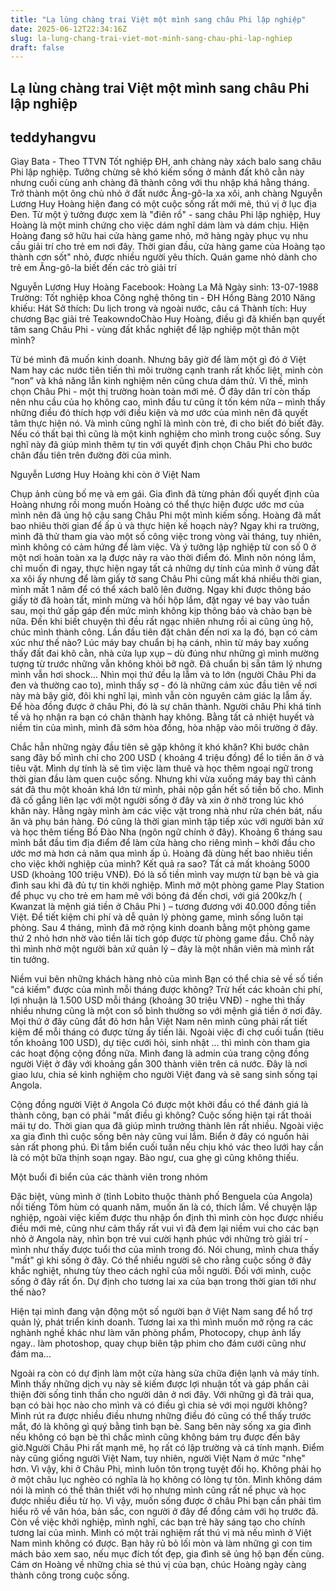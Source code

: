 ```yaml
---
title: "Lạ lùng chàng trai Việt một mình sang châu Phi lập nghiệp"
date: 2025-06-12T22:34:16Z
slug: la-lung-chang-trai-viet-mot-minh-sang-chau-phi-lap-nghiep
draft: false
---
```


## Lạ lùng chàng trai Việt một mình sang châu Phi lập nghiệp

## teddyhangvu

Gìay Bata - Theo TTVN
Tốt nghiệp ĐH, anh chàng này xách balo sang châu Phi lập nghiệp. Tưởng chừng sẽ khó kiếm sống ở mảnh đất khô cằn này nhưng cuối cùng anh chàng đã thành công với thu nhập khá hằng tháng.
Trở thành một ông chủ  nhỏ ở đất nước Ăng-gô-la xa xôi, anh chàng Nguyễn Lương Huy Hoàng hiện đang có một cuộc sống rất mới mẻ, thú vị ở lục địa Đen. Từ một ý tưởng được xem là "điên rồ" - sang châu Phi lập nghiệp, Huy Hoàng là một minh chứng cho việc dám nghĩ dám làm và dám chịu. Hiện Hoàng đang sở hữu hai cửa hàng game nhỏ, mở hàng ngày phục vụ nhu cầu giải trí cho trẻ em nơi đây. Thời gian đầu, cửa hàng game của Hoàng tạo thành cơn sốt" nhỏ, được nhiều người yêu thích. 
Quán game nhỏ dành cho trẻ em Ăng-gô-la biết đến các trò giải trí


 
Nguyễn Lương Huy Hoàng
Facebook: Hoàng La Mã
Ngày sinh: 13-07-1988
Trường: Tốt nghiệp khoa Công nghệ thông tin - ĐH Hồng Bàng 2010
Năng khiếu: Hát
Sở thích: Du lịch trong và ngoài nước, câu cá
Thành tích: Huy chương Bạc giải trẻ TeakowndoChào Huy Hoàng, điều gì đã khiến bạn quyết tâm sang Châu Phi - vùng đất khắc nghiệt để lập nghiệp một thân một mình?
 
Từ bé mình đã muốn kinh doanh. Nhưng bây giờ để làm một gì đó ở Việt Nam hay các nước tiên tiến thì môi trường cạnh tranh rất khốc liệt, mình còn “non” và khả năng lẫn kinh nghiệm nên cũng chưa dám thử. Vì thế, mình chọn Châu Phi - một thị trường hoàn toàn mới mẻ. Ở đây dân trí còn thấp nên nhu cầu của họ không cao, mình đầu tư cũng ít tốn kém nữa – mình thấy những điều đó thích hợp với điều kiện và mơ ước của mình nên đã quyết tâm thực hiện nó.
Và mình cũng nghĩ là mình còn trẻ, đi cho biết đó biết đây. Nếu có thất bại thì cũng là một kinh nghiệm cho mình trong cuộc sống. Suy nghĩ này đã giúp mình thêm tự tin với quyết định chọn Châu Phi cho bước chân đầu tiên trên đường đời của mình.
 

Nguyễn Lương Huy Hoàng khi còn ở Việt Nam

 
 Chụp ảnh cùng bố mẹ và em gái. Gia đình đã từng phản đối quyết định của Hoàng nhưng rồi mong muốn Hoàng có thể thực hiện được ước mơ của mình nên đã ủng hộ cậu sang Châu Phi một mình kiếm sống.
Hoàng đã mất bao nhiêu thời gian để ấp ủ và thực hiện kế hoạch này? 
Ngay khi ra trường, mình đã thử tham gia vào một số công việc trong vòng vài tháng, tuy nhiên, mình không có cảm hứng để làm việc. Và ý tưởng lập nghiệp từ con số 0 ở một nơi hoàn toàn xa lạ được nảy ra vào thời điểm đó. Mình nôn nóng lắm, chỉ muốn đi ngay, thực hiện ngay tất cả những dự tính của mình ở vùng đất xa xôi ấy nhưng để làm giấy tờ sang Châu Phi cũng mất khá nhiều thời gian,  mình mất 1 năm để có thể xách balô lên đường. Ngay khi được thông báo giấy tờ đã hoàn tất, mình mừng và hồi hộp lắm, đặt ngay vé bay vào tuần sau, mọi thứ gấp gáp đến mức mình không kịp thông báo và chào bạn bè nữa. Đến khi biết chuyện thì đều rất ngạc nhiên nhưng rồi ai cũng ủng hộ, chúc mình thành công. 
Lần đầu tiên đặt chân đến nơi xa lạ đó, bạn có cảm xúc như thế nào?
Lúc máy bay chuẩn bị hạ cánh, nhìn từ máy bay xuống thấy đất đai khô cằn, nhà cửa lụp xụp – dù đúng như những gì mình mường tượng từ trước những vẫn không khỏi bỡ ngỡ. Đã chuẩn bị sẵn tâm lý nhưng mình vẫn hơi shock… Nhìn mọi thứ đều lạ lẫm và to lớn (người Châu Phi da đen và thường cao to), mình thấy sợ - đó là những cảm xúc đầu tiên về nơi này mà bây giờ, đôi khi nghĩ lại, mình vẫn còn nguyên cảm giác lạ lẫm ấy. 
Để hòa đồng được ở châu Phi, đó là sự chân thành. Người châu Phi khá tinh tế và họ nhận ra bạn có chân thành hay không. Bằng tất cả nhiệt huyết và niềm tin của mình, mình đã sớm hòa đồng, hòa nhập vào môi trường ở đây. 
 




 
Chắc hẳn những ngày đầu tiên sẽ gặp không ít khó khăn?
Khi bước chân sang đây bố mình chỉ cho 200 USD ( khoảng 4 triệu đồng) để lo tiền ăn ở và tiêu vặt. Mình dự tính là sẽ tìm việc làm thuê và học thêm ngoại ngữ trong thời gian đầu làm quen cuộc sống. Nhưng khi vừa xuống máy bay thì cảnh sát đã thu một khoản khá lớn từ mình, phải nộp gần hết số tiền bố cho. Mình đã cố gắng liên lạc với một người sống ở đây và xin ở nhờ trong lúc khó khăn này.
Hằng ngày mình àm các việc vặt trong nhà như rửa chén bát, nấu ăn và phụ bán hàng. Đó cũng là thời gian mình tập tiếp xúc với người bản xứ và học thêm tiếng Bồ Đào Nha (ngôn ngữ chính ở đây).
Khoảng 6 tháng sau mình bắt đầu tìm địa điểm để làm cửa hàng cho riêng mình – khởi đầu cho ước mơ mà hơn cả năm qua mình ấp ủ.
Hoàng đã dùng hết bao nhiêu tiền cho việc khởi nghiệp của mình? Kết quả ra sao? 
Tất cả mất khoảng 5000 USD (khoảng 100 triệu VNĐ). Đó là số tiền mình vay mượn từ bạn bè và gia đình sau khi đã đủ tự tin khởi nghiệp. Mình mở một phòng game Play Station để phục vụ cho trẻ em ham mê với bóng đá đến chơi, với giá 200kz/h ( Kwanzat là mệnh giá tiền ở Châu Phi ) – tương đương với 40.000 đồng tiền Việt. Để tiết kiệm chi phí và dễ quản lý phòng game, mình sống luôn tại phòng. Sau 4 tháng, mình đã mở rộng kinh doanh bằng một phòng game thứ 2 nhỏ hơn nhờ vào tiền lãi tích góp được từ phòng game đầu. Chỗ này thì mình nhờ một người bản xứ quản lý – đây là một nhân viên mà mình rất tin tưởng.
 



Niềm vui bên những khách hàng nhỏ của mình
Bạn có thể chia sẻ về số tiền "cá kiếm" được của mình mỗi tháng được không? 
Trừ hết các khoản chi phí, lợi nhuận là 1.500 USD mỗi tháng (khoảng 30 triệu VNĐ) - nghe thì thấy nhiều nhưng cũng là một con số bình thường so với mệnh giá tiền ở nơi đây. Mọi thứ ở đây cũng đắt đỏ hơn hẳn Việt Nam nên mình cũng phải rất tiết kiệm để mỗi tháng có được từng ấy tiền lãi. Ngoài việc đi chợ cuối tuần (tiêu tốn khoảng 100 USD), dự tiệc cưới hỏi, sinh nhật ... thì mình còn tham gia các hoạt động cộng đồng nữa. 
Mình đang là admin của trang cộng đồng người Việt ở đây với khoảng gần 300 thành viên trên cả nước. Đây là nơi giao lưu, chia sẻ kinh nghiệm cho người Việt đang và sẽ sang sinh sống tại Angola.


Cộng đồng người Việt ở Angola
Có được một khởi đầu có thể đánh giá là thành công, bạn có phải "mất điều gì không? 
Cuộc sống hiện tại rất thoải mái tự do. Thời gian qua đã giúp mình trưởng thành lên rất nhiều. Ngoài việc xa gia đình thì cuộc sống bên này cũng vui lắm. Biển ở đây có nguồn hải sản rất phong phú. Đi tắm biển cuối tuần nếu chịu khó vác theo lưới hay cần là có một bữa thịnh soạn ngay. Bào ngư, cua ghẹ gì cũng không thiếu. 
 

Một buổi đi biển của các thành viên trong nhóm

Đặc biệt, vùng mình ở (tỉnh Lobito thuộc thành phố Benguela của Angola) nổi tiếng Tôm hùm có quanh năm, muốn ăn là có, thích lắm.
Về chuyện lập nghiệp, ngoài việc kiếm được thu nhập ổn định thì mình còn học được nhiều điều mới mẻ, cũng như cảm thấy rất vui vì đã đem lại niềm vui cho các bạn nhỏ ở Angola này, nhìn bọn trẻ vui cười hạnh phúc với những trò giải trí - mình như thấy được tuổi thơ của mình trong đó.
Nói chung, mình chưa thấy "mất" gì khi sống ở đây. Có thể nhiều người sẽ cho rằng cuộc sống ở đây khắc nghiệt, nhưng tùy theo cách nghĩ của mỗi người. Đối với mình, cuộc sống ở đây rất ổn. 
Dự định cho tương lai xa của bạn trong thời gian tới như thế nào?
 
Hiện tại mình đang vận động một số người bạn ở Việt Nam sang để hổ trợ quản lý, phát triển kinh doanh. Tương lai xa thì mình muốn mở rộng ra các nghành nghề khác như làm văn phòng phẩm, Photocopy, chụp ảnh lấy ngay.. làm photoshop, quay chụp biên tập phim cho đám cưới cũng như đám ma…
 
Ngoài ra còn có dự định làm một cửa hàng sửa chữa điện lạnh và máy tính. Mình thấy những dịch vụ này sẽ kiếm được lợi nhuận tốt và gáp phần cải thiện đời sống tinh thần cho người dân ở nơi đây. Với những gì đã trải qua, bạn có bài học nào cho mình và có điều gì chia sẻ với mọi người không?Mình rút ra được nhiều điều nhưng những điều đó cũng có thể thấy trước mắt, đó là không gì quý bằng tình bạn bè. Sang bên này sống xa gia đình nếu không có bạn bè thì chắc mình cũng không bám trụ được đến bây giờ.Người Châu Phi rất mạnh mẽ, họ rất có lập trường và cá tính mạnh. Điểm này cũng giống người Việt Nam, tuy nhiên, người Việt Nam ở mức "nhẹ" hơn. Vì vậy, khi ở Châu Phi, mình luôn tôn trọng tuyệt đối họ. Không phải họ ở một châu lục nghèo có nghĩa là họ không có lòng tự tôn. Mình không dám nói là mình có thể thân thiết với họ nhưng mình cũng rất nể phục và học được nhiều điều từ họ. Vì vậy, muốn sống được ở châu Phi bạn cần phải tìm hiểu rõ về văn hóa, bản sắc, con người ở đây để đồng cảm với họ trước đã. Còn về việc khởi nghiệp, mình nghĩ, các bạn trẻ hãy sáng tạo cho chính tương lai của mình. Mình có một trải nghiệm rất thú vị mà nếu mình ở Việt Nam mình không có được. Bạn hãy rủ bỏ lối mòn và làm những gì con tim mách bảo xem sao, nếu mục đích tốt đẹp, gia đình sẽ ủng hộ bạn đến cùng. Cám ơn Hoàng về những chia sẻ thú vị của bạn, chúc Hoàng ngày càng thành công trong cuộc sống.